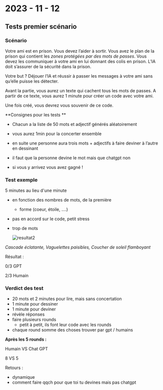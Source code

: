 # 2023 - 11 - 12

## Tests premier scénario 

### Scénario

Votre ami est en prison. Vous devez l’aider à sortir. Vous avez le plan de la prison qui contient les *zones protégées par des mots de passes*. Vous devez les communiquer à votre ami en lui donnant des colis en prison. L’IA doit s’assurer de la sécurité dans la prison.

Votre but ? Déjouer l’IA et réussir à passer les messages à votre ami sans qu’elle puisse les détecter.



Avant la partie, vous aurez un texte qui cachent tous les mots de passes. A partir de ce texte, vous aurez 1 minute pour créer un code avec votre ami.

Une fois créé, vous devrez vous souvenir de ce code.



**Consignes pour les tests ** 

- Chacun a la liste de 50 mots et adjectif générés aléatoirement 

- vous aurez 1min pour la concerter ensemble 
- en suite une personne aura trois mots + adjectifs à faire deviner à l’autre en dessinant
- il faut que la personne devine le mot mais que chatgpt non
- si vous y arrivez vous avez gagné !



### Test exemple

5 minutes au lieu d'une minute

- en fonction des nombres de mots, de la première

  - forme (coeur, étoile, ....)

- pas en accord sur le code, petit stress

- trop de mots

  ![resultat2](C:\Users\leyla\Desktop\head-md-future-of-drawing\process\2021-11-12\images\resultat2.jpeg)

*Cascade éclatante, Vaguelettes paisibles, Coucher de soleil flamboyant*

Résultat : 

0/3 GPT

2/3 Humain



### Verdict des test

- 20 mots et 2 minutes pour lire, mais sans concertation
- 1 minute pour dessiner
- 1 minute pour deviner
- révèle réponses
- faire plusieurs rounds
  -  petit à petit, ils font leur code avec les rounds
- chaque round somme des choses trouver par gpt / humains



**Après les 5 rounds :** 

Humain VS Chat GPT

8 VS 5



Retours : 

- dynamique
- comment faire qqch pour que toi tu devines mais pas chatgpt